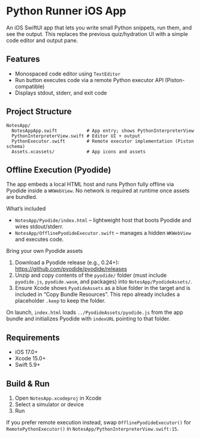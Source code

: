 # Python Runner iOS App

An iOS SwiftUI app that lets you write small Python snippets, run them, and see the output. This replaces the previous quiz/hydration UI with a simple code editor and output pane.

## Features

- Monospaced code editor using `TextEditor`
- Run button executes code via a remote Python executor API (Piston-compatible)
- Displays stdout, stderr, and exit code

## Project Structure

```
NotesApp/
  NotesAppApp.swift           # App entry; shows PythonInterpreterView
  PythonInterpreterView.swift # Editor UI + output
  PythonExecutor.swift        # Remote executor implementation (Piston schema)
  Assets.xcassets/            # App icons and assets
```

## Offline Execution (Pyodide)

The app embeds a local HTML host and runs Python fully offline via Pyodide inside a `WKWebView`. No network is required at runtime once assets are bundled.

What’s included
- `NotesApp/Pyodide/index.html` – lightweight host that boots Pyodide and wires stdout/stderr.
- `NotesApp/OfflinePyodideExecutor.swift` – manages a hidden `WKWebView` and executes code.

Bring your own Pyodide assets
1. Download a Pyodide release (e.g., 0.24+): https://github.com/pyodide/pyodide/releases
2. Unzip and copy contents of the `pyodide/` folder (must include `pyodide.js`, `pyodide.wasm`, and packages) into `NotesApp/PyodideAssets/`.
3. Ensure Xcode shows `PyodideAssets` as a blue folder in the target and is included in “Copy Bundle Resources”. This repo already includes a placeholder `.keep` to keep the folder.

On launch, `index.html` loads `../PyodideAssets/pyodide.js` from the app bundle and initializes Pyodide with `indexURL` pointing to that folder.

## Requirements

- iOS 17.0+
- Xcode 15.0+
- Swift 5.9+

## Build & Run

1. Open `NotesApp.xcodeproj` in Xcode
2. Select a simulator or device
3. Run

If you prefer remote execution instead, swap `OfflinePyodideExecutor()` for `RemotePythonExecutor()` in `NotesApp/PythonInterpreterView.swift:15`.
